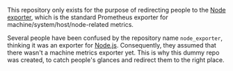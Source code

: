 This repository only exists for the purpose of redirecting people to the [Node exporter](https://github.com/prometheus/node_exporter), which is the standard
Prometheus exporter for machine/system/host/node-related metrics.

Several people have been confused by the repository name `node_exporter`,
thinking it was an exporter for [Node.js](http://nodejs.org/). Consequently,
they assumed that there wasn't a machine metrics exporter yet. This is why
this dummy repo was created, to catch people's glances and redirect them to
the right place.
